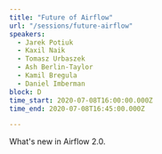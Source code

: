 ```yaml
---
title: "Future of Airflow"
url: "/sessions/future-airflow"
speakers:
  - Jarek Potiuk
  - Kaxil Naik
  - Tomasz Urbaszek
  - Ash Berlin-Taylor
  - Kamil Bregula
  - Daniel Imberman
block: D
time_start: 2020-07-08T16:00:00.000Z
time_end: 2020-07-08T16:45:00.000Z

---
```


What's new in Airflow 2.0.